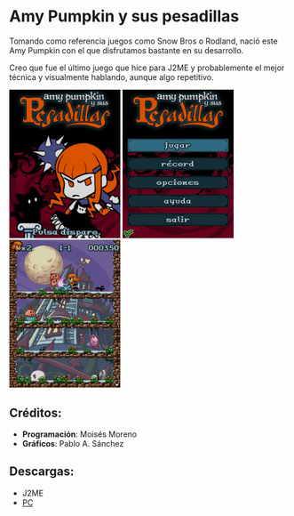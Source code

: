 # Amy Pumpkin y sus pesadillas
Tomando como referencia juegos como Snow Bros o Rodland, nació este Amy Pumpkin con el que disfrutamos bastante en su desarrollo.

Creo que fue el último juego que hice para J2ME y probablemente el mejor técnica y visualmente hablando, aunque algo repetitivo.

[<img src="screenshots/Amy_title.png" width="200"></img>](screenshots/Amy_title.png)
[<img src="screenshots/Amy_menu.png" width="200"></img>](screenshots/Amy_menu.png)
[<img src="screenshots/Amy_game.png" width="200"></img>](screenshots/Amy_game.png)

## Créditos:
- **Programación**: Moisés Moreno
- **Gráficos**: Pablo A. Sánchez

## Descargas:
- J2ME
- [PC](jars/pc/Amy.jar)